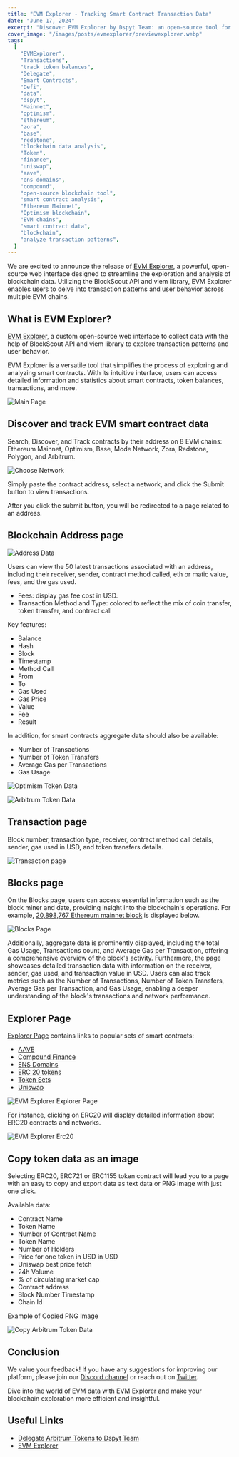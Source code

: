 ```yaml
---
title: "EVM Explorer - Tracking Smart Contract Transaction Data"
date: "June 17, 2024"
excerpt: "Discover EVM Explorer by Dspyt Team: an open-source tool for exploring and analyzing smart contracts across multiple EVM chains. Explore now!"
cover_image: "/images/posts/evmexplorer/previewexplorer.webp"
tags:
  [
    "EVMExplorer",
    "Transactions",
    "track token balances",
    "Delegate",
    "Smart Contracts",
    "Defi",
    "data",
    "dspyt",
    "Mainnet",
    "optimism",
    "ethereum",
    "zora",
    "base",
    "redstone",
    "blockchain data analysis",
    "Token",
    "finance",
    "uniswap",
    "aave",
    "ens domains",
    "compound",
    "open-source blockchain tool",
    "smart contract analysis",
    "Ethereum Mainnet",
    "Optimism blockchain",
    "EVM chains",
    "smart contract data",
    "blockchain",
    "analyze transaction patterns",
  ]
---
```


We are excited to announce the release of [EVM Explorer](https://evmexplorer.com/), a powerful, open-source web interface designed to streamline the exploration and analysis of blockchain data. Utilizing the BlockScout API and viem library, EVM Explorer enables users to delve into transaction patterns and user behavior across multiple EVM chains.

## What is EVM Explorer?

[EVM Explorer](https://evmexplorer.com/), a custom open-source web interface to collect data with the help of BlockScout API and viem library to explore transaction patterns and user behavior.

EVM Explorer is a versatile tool that simplifies the process of exploring and analyzing smart contracts. With its intuitive interface, users can access detailed information and statistics about smart contracts, token balances, transactions, and more.

![Main Page](images/posts/evmexplorer/mainpageevm.webp)

## Discover and track EVM smart contract data

Search, Discover, and Track contracts by their address on 8 EVM chains: Ethereum Mainnet, Optimism, Base, Mode Network, Zora, Redstone, Polygon, and Arbitrum.

![Choose Network](images/posts/evmexplorer/choosenetwork.webp)

Simply paste the contract address, select a network, and click the Submit button to view transactions.

After you click the submit button, you will be redirected to a page related to an address.

## Blockchain Address page

![Address Data](images/posts/evmexplorer/addressdata.webp)

Users can view the 50 latest transactions associated with an address, including their receiver, sender, contract method called, eth or matic value, fees, and the gas used.

- Fees: display gas fee cost in USD.
- Transaction Method and Type: colored to reflect the mix of coin transfer, token transfer, and contract call

Key features:

- Balance
- Hash
- Block
- Timestamp
- Method Call
- From
- To
- Gas Used
- Gas Price
- Value
- Fee
- Result

In addition, for smart contracts aggregate data should also be available:

- Number of Transactions
- Number of Token Transfers
- Average Gas per Transactions
- Gas Usage

![Optimism Token Data](images/posts/evmexplorer/optokendata.webp)

![Arbitrum Token Data](images/posts/evmexplorer/blockspage.webp)

## Transaction page

Block number, transaction type, receiver, contract method call details, sender, gas used in USD, and token transfers details.

![Transaction page](images/posts/evmexplorer/transactionpage.webp)

## Blocks page

On the Blocks page, users can access essential information such as the block miner and date, providing insight into the blockchain's operations. For example, [20,898,767 Ethereum mainnet block](https://evmexplorer.com/blocks/mainnet/20898767) is displayed below.

![Blocks Page](images/posts/evmexplorer/blocksPageMainnet.webp)

Additionally, aggregate data is prominently displayed, including the total Gas Usage, Transactions count, and Average Gas per Transaction, offering a comprehensive overview of the block's activity. Furthermore, the page showcases detailed transaction data with information on the receiver, sender, gas used, and transaction value in USD. Users can also track metrics such as the Number of Transactions, Number of Token Transfers, Average Gas per Transaction, and Gas Usage, enabling a deeper understanding of the block's transactions and network performance.

## Explorer Page

[Explorer Page](https://evmexplorer.com/explorer) contains links to popular sets of smart contracts:

- [AAVE](https://evmexplorer.com/explore/Aave)
- [Compound Finance](https://evmexplorer.com/explore/Compound)
- [ENS Domains](https://evmexplorer.com/explore/ENS%20Domains)
- [ERC 20 tokens](https://evmexplorer.com/explore/ERC20)
- [Token Sets](https://evmexplorer.com/explore/Token%20Sets)
- [Uniswap](https://evmexplorer.com/explore/Uniswap)

![EVM Explorer Explorer Page](images/posts/evmexplorer/explorepage.webp)

For instance, clicking on ERC20 will display detailed information about ERC20 contracts and networks.

![EVM Explorer Erc20](images/posts/evmexplorer/erc20data.webp)

## Copy token data as an image

Selecting ERC20, ERC721 or ERC1155 token contract will lead you to a page with an easy to copy and export data as text data or PNG image with just one click.

Available data:

- Contract Name
- Token Name
- Number of Contract Name
- Token Name
- Number of Holders
- Price for one token in USD in USD
- Uniswap best price fetch
- 24h Volume
- % of circulating market cap
- Contract address
- Block Number Timestamp
- Chain Id

Example of Copied PNG Image

![Copy Arbitrum Token Data](images/posts/evmexplorer/tokeninfo.webp)

## Conclusion

We value your feedback! If you have any suggestions for improving our platform, please join our [Discord channel](https://discord.gg/TMEZau6SQ2) or reach out on [Twitter](https://twitter.com/dspytdao).

Dive into the world of EVM data with EVM Explorer and make your blockchain exploration more efficient and insightful.

## Useful Links

- [Delegate Arbitrum Tokens to Dspyt Team](https://www.tally.xyz/profile/0x4c11ba2ed1d936d769d0cce34cbc7ea1e85182d0)
- [EVM Explorer](https://evmexplorer.com/)
